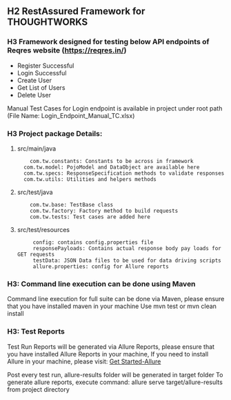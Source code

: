 ## H2 RestAssured Framework for THOUGHTWORKS


### H3 Framework designed for testing below API endpoints of Reqres website (https://reqres.in/)
- Register Successful
- Login Successful
- Create User
- Get List of Users
- Delete User


Manual Test Cases for Login endpoint is available in project under root path (File Name: Login_Endpoint_Manual_TC.xlsx)

### H3 Project package Details:

1. src/main/java 

		   com.tw.constants: Constants to be across in framework
         com.tw.model: PojoModel and DataObject are available here
         com.tw.specs: ResponseSpecification methods to validate responses
         com.tw.utils: Utilities and helpers methods
         
 2. src/test/java
 
			com.tw.base: TestBase class
			com.tw.factory: Factory method to build requests
			com.tw.tests: Test cases are added here
			
3. src/test/resources

			config: contains config.properties file
			responsePayloads: Contains actual response body pay loads for GET requests
			testData: JSON Data files to be used for data driving scripts
			allure.properties: config for Allure reports
	
### H3: Command line execution can be done using Maven
Command line execution for full suite can be done via Maven, please ensure that you have installed maven in your machine
    Use mvn test or mvn clean install

### H3: Test Reports
Test Run Reports will be generated via Allure Reports, please ensure that you have installed Allure Reports in your machine, 
If you need to install Allure in your machine, please visit: [Get Started-Allure](https://docs.qameta.io/allure/#_get_started) 

Post every test run, allure-results folder will be generated in target folder
To generate allure reports, execute command: allure serve target/allure-results from project directory
